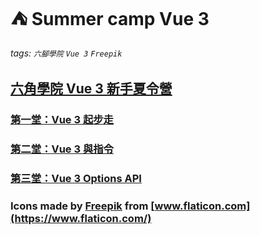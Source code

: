 # :tent: Summer camp Vue 3

###### tags: `六腳學院` `Vue 3` `Freepik`
## [六角學院 Vue 3 新手夏令營](https://www.hexschool.com/2021/07/07/2021-07-07-vue3-summer-camp/)

### [第一堂：Vue 3 起步走](https://github.com/johnsonmao/summer-camp-vue3/tree/main/week1)

### [第二堂：Vue 3 與指令](https://github.com/johnsonmao/summer-camp-vue3/tree/main/week2)

### [第三堂：Vue 3 Options API](https://github.com/johnsonmao/summer-camp-vue3/tree/main/week2)

### Icons made by [Freepik](https://www.freepik.com) from [www.flaticon.com](https://www.flaticon.com/)
